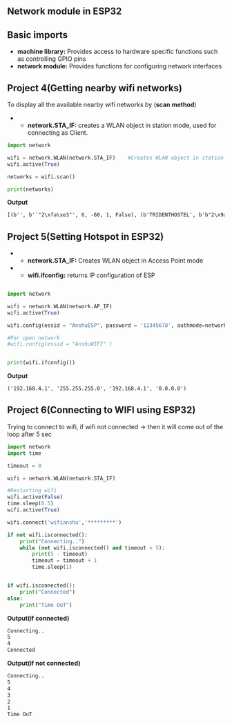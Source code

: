## **Network module in ESP32**


## Basic imports
* **machine library:** Provides access to hardware specific functions such as controlling GPIO pins
* **network module:** Provides functions for configuring network interfaces 

## **Project 4(Getting nearby wifi networks)**
To display all the available nearby wifi networks by (**scan method**) 
* * **network.STA_IF:** creates a WLAN object in station mode, used for connecting as Client.
```py
import network

wifi = network.WLAN(network.STA_IF)    #Creates WLAN object in station mode
wifi.active(True)

networks = wifi.scan()

print(networks)

```
**Output**
```txt
[(b'', b'`"2\xfa\xe3"', 6, -60, 1, False), (b'TRIDENTHOSTEL', b'b"2\x9a\xe3"', 6, -61, 3, False), (b'', b'`"2\xfa\xb7\x8a', 1, -68, 1, False), (b'TRIDENTHOSTEL', b'b"2\x9a\xb7\x8a', 1, -68, 3, False), (b'JioPrivateNet', b'\x88\xb1\xe1s\x06\xa0', 6, -74, 5, False), (b'', b'`"2\xfb\x1bv', 1, -75, 1, False), (b'TRIDENTHOSTEL', b'b"2\x9b\x1bv', 1, -76, 3, False), (b'TRIDENTHOSTEL', b'b"2\x94\x06*', 11, -84, 3, False), (b'JioPrivateNet', b"\x88\xb1\xe1s'\x00", 11, -84, 5, False), (b'TRIDENTHOSTEL', b'b"2\x9b\n\xd6', 11, -85, 3, False), (b'', b'`"2\xfb\n\xd6', 11, -86, 1, False), (b'JioPrivateNet', b'\x88\xb1\xe1s\t\x00', 11, -89, 5, False), (b'TRIDENTHOSTEL', b'b"2\x9a\xb6\xfa', 11, -94, 3, False)]
```

## **Project 5(Setting Hotspot in ESP32)**
* * **network.STA_IF:** Creates WLAN object in Access Point mode
* * **wifi.ifconfig:** returns IP configuration of ESP
```py

import network

wifi = network.WLAN(network.AP_IF)
wifi.active(True)

wifi.config(essid = "AnshuESP", password = '12345678', authmode=network.AUTH_WPA_WPA2_PSK )

#For open network
#wifi.config(essid = "AnshuWIFI" )


print(wifi.ifconfig())
```
**Output**
```txt
('192.168.4.1', '255.255.255.0', '192.168.4.1', '0.0.0.0')
```

## **Project 6(Connecting to WIFI using ESP32)**
Trying to connect to wifi, if wifi not connected -> then it will come out of the loop after 5 sec
```py
import network
import time

timeout = 0

wifi = network.WLAN(network.STA_IF)

#Restarting wifi
wifi.active(False)
time.sleep(0.5)
wifi.active(True)

wifi.connect('wifianshu','*********')

if not wifi.isconnected():
    print("Connecting..")
    while (not wifi.isconnected() and timeout < 5):
        print(5 - timeout)
        timeout = timeout + 1
        time.sleep(1)


if wifi.isconnected():
    print("Connected")
else:
    print("Time OuT")
```
**Output(if connected)**
```txt
Connecting..
5
4
Connected
```

**Output(if not connected)**
```txt
Connecting..
5
4
3
2
1
Time OuT
```
